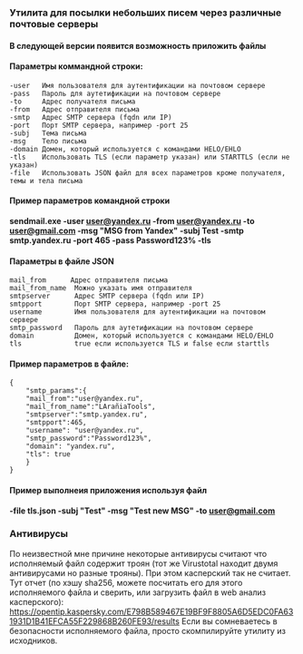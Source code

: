 ### Утилита для посылки небольших писем через различные почтовые серверы
#### В следующей версии появится возможность приложить файлы

#### Параметры коммандной строки:
    
    -user   Имя пользователя для аутентификации на почтовом сервере
    -pass   Пароль для аутетификации на почтовом сервере
    -to     Адрес получателя письма
    -from   Адрес отправителя письма
    -smtp   Адрес SMTP сервера (fqdn или IP)
    -port   Порт SMTP сервера, например -port 25
    -subj   Тема письма
    -msg    Тело письма
    -domain Домен, который используется с командами HELO/EHLO
    -tls    Использовать TLS (если параметр указан) или STARTTLS (если не указан)
    -file   Использовать JSON файл для всех параметров кроме получателя, темы и тела письма

#### Пример параметров командной строки

**sendmail.exe -user user@yandex.ru -from user@yandex.ru -to user@gmail.com -msg "MSG from Yandex" -subj Test -smtp smtp.yandex.ru -port 465 -pass Password123% -tls**

#### Параметры в файле JSON

    mail_from      Адрес отправителя письма
    mail_from_name  Можно указать имя отправителя
    smtpserver      Адрес SMTP сервера (fqdn или IP)
    smtpport        Порт SMTP сервера, например -port 25
    username        Имя пользователя для аутентификации на почтовом сервере
    smtp_password   Пароль для аутетификации на почтовом сервере
    domain          Домен, который используется с командами HELO/EHLO
    tls             true если используется TLS и false если starttls

#### Пример параметров в файле:

    {
        "smtp_params":{
        "mail_from":"user@yandex.ru",
        "mail_from_name":"LArañiaTools",
        "smtpserver":"smtp.yandex.ru",
        "smtpport":465,
        "username": "user@yandex.ru",
        "smtp_password":"Password123%",
        "domain": "yandex.ru",
        "tls": true
        }
    }

#### Пример выполнеия приложения используя файл

**-file tls.json -subj "Test" -msg "Test new MSG" -to user@gmail.com**

### Антивирусы
По неизвестной мне причине некоторые антивирусы считают что исполняемый файл содержит троян (тот же Virustotal находит двумя антивирусами но разные трояны).
При этом касперский так не считает.
Тут отчет (по хэшу sha256, можете посчитать его для этого исполняемого файла и сверить, или загрузить файл в web анализ касперского):
https://opentip.kaspersky.com/E798B589467E19BF9F8805A6D5EDC0FA631931D1B41EFCA55F229868B260FE93/results
Если вы сомневаетесь в безопасности исполняемого файла, просто скомпилируйте утилиту из исходников.
